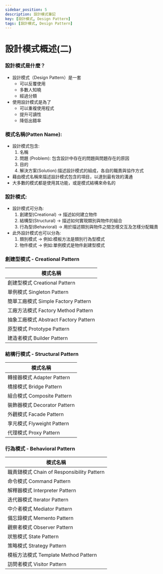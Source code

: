 ```yaml
---
sidebar_position: 5
description: 設計模式筆記 
key: [設計模式, Design Pattern]
tags: [設計模式, Design Pattern]
---
```


# 設計模式概述(二)

### 設計模式是什麼？

- 設計模式（Design Pattern）是一套
  - 可以反覆使用
  - 多數人知曉
  - 經過分類
- 使用設計模式是為了
  - 可以重複使用程式
  - 提升可讀性
  - 降低出錯率

### 模式名稱(Patten Name):

- 設計模式包含:
  1.  名稱
  2.  問題 (Problem): 包含設計中存在的問題與問題存在的原因
  3.  目的
  4.  解決方案(Solution):描述設計模式的組成，各自的職責與協作方式
- 藉由模式名稱來描述設計模式包含的項目，以達到最有效的溝通
- 大多數的模式都是使用其功能，或是模式結構來命名的

### 設計模式:

- 設計模式可分為:
  1.  創建型(Creational) -> 描述如何建立物件
  2.  結構型(Structural) -> 描述如何實現類別與物件的組合
  3.  行為型(Behavioral) -> 用於描述類別與物件之間怎樣交互及怎樣分配職責
- 此外設計模式也可以分為:
  1.  類別模式 -> 例如:模板方法是類別行為型模式
  2.  物件模式 -> 例如:單例模式是物件創建型模式

### 創建型模式 - Creational Pattern

| 模式名稱                              |
| ------------------------------------- |
| 創建型模式 Creational Pattern         |
| 單例模式 Singleton Pattern            |
| 簡單工廠模式 Simple Factory Pattern   |
| 工廠方法模式 Factory Method Pattern   |
| 抽象工廠模式 Abstract Factory Pattern |
| 原型模式 Prototype Pattern            |
| 建造者模式 Builder Pattern            |

### 結構行模式 - Structural Pattern

| 模式名稱                     |
| ---------------------------- |
| 轉接器模式 Adapter Pattern   |
| 橋接模式 Bridge Pattern      |
| 組合模式 Composite Pattern   |
| 裝飾器模式 Decorator Pattern |
| 外觀模式 Facade Pattern      |
| 享元模式 Flyweight Pattern   |
| 代理模式 Proxy Pattern       |

### 行為模式 - Behavioral Pattern

| 模式名稱                                   |
| ------------------------------------------ |
| 職責鏈模式 Chain of Responsibility Pattern |
| 命令模式 Command Pattern                   |
| 解釋器模式 Interpreter Pattern             |
| 迭代器模式 Iterator Pattern                |
| 中介者模式 Mediator Pattern                |
| 備忘錄模式 Memento Pattern                 |
| 觀察者模式 Observer Pattern                |
| 狀態模式 State Pattern                     |
| 策略模式 Strategy Pattern                  |
| 模板方法模式 Template Method Pattern       |
| 訪問者模式 Visitor Pattern                 |
